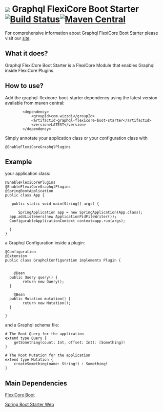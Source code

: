 
# ![](https://support.wizzdi.com/wp-content/uploads/2020/05/flexicore-icon-extra-small.png) Graphql FlexiCore Boot Starter [![Build Status](https://jenkins.wizzdi.com/buildStatus/icon?job=wizzdi+organization%2Fgraphql-flexicore-boot-starter%2Fmaster)](https://jenkins.wizzdi.com/job/wizzdi%20organization/job/graphql-flexicore-boot-starter/job/master/)[![Maven Central](https://img.shields.io/maven-central/v/com.wizzdi/graphql-flexicore-boot-starter.svg?label=Maven%20Central)](https://search.maven.org/search?q=g:%22com.wizzdi%22%20AND%20a:%22graphql-flexicore-boot-starter%22)


For comprehensive information about Graphql FlexiCore Boot Starter please visit our [site](http://wizzdi.com/).

## What it does?

Graphql FlexiCore Boot Starter is a FlexiCore Module that enables Graphql inside FlexiCore Plugins.

## How to use?
Add the graphql-flexicore-boot-starter dependency using the latest version available from maven central:

            <dependency>
                <groupId>com.wizzdi</groupId>
                <artifactId>graphql-flexicore-boot-starter</artifactId>
                <version>LATEST</version>
            </dependency>
Simply annotate your application class or your configuration class with

    @EnableFlexiCoreGraphqlPlugins

## Example
your application class:

    @EnableFlexiCorePlugins  
    @EnableFlexiCoreGraphqlPlugins
    @SpringBootApplication  
    public class App {  
      
       public static void main(String[] args) {  
      
          SpringApplication app = new SpringApplication(App.class);  
      app.addListeners(new ApplicationPidFileWriter());  
      ConfigurableApplicationContext context=app.run(args);  
      
      }
    }
a Graphql Configuration inside a plugin:

    @Configuration  
    @Extension  
    public class GraphqlConfiguration implements Plugin {  
          
      
        @Bean  
      public Query query() {  
            return new Query();  
      }  
      
        @Bean  
      public Mutation mutation() {  
            return new Mutation();  
      }  
      
    }
and a Graphql schema file:

    # The Root Query for the application
    extend type Query {
        getSomething(count: Int, offset: Int): [Something]!
    }
    
    # The Root Mutation for the application
    extend type Mutation {
        createSomething(name: String!) : Something!
    }

## Main Dependencies

[FlexiCore Boot](https://github.com/wizzdi/flexicore-boot)


[Spring Boot Starter Web](https://search.maven.org/artifact/org.springframework.boot/spring-boot-starter-web)
